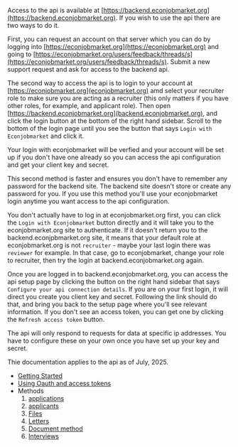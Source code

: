 Access to the api is available at [https://backend.econjobmarket.org](https://backend.econjobmarket.org).  If you wish to use the api there are two ways to do it.

First, you can request an account on that server which you can do by logging into [https://econjobmarket.org](https://econjobmarket.org) and going to [https://econjobmarket.org/users/feedback/threads/s](https://econjobmarket.org/users/feedback/threads/s).  Submit a new support request and ask for access to the backend api.

The second way to access the api is to login to your account at [https://econjobmarket.org](econjobmarket.org) amd select your recruiter role to make sure you are acting as a recruiter (this only matters if you have other roles, for example, and applicant role).  Then open [https://backend.econjobmarket.org](backend.econjobmarket.org), and click the login button at the bottom of the right hand sidebar.  Scroll to the bottom of the login page until you see the button that says `Login with Econjobmarket` and click it.  

Your login with econjobmarket will be verfied and your account will be set up if you don't have one already so you can access the api configuration and get your client key and secret.

This second method is faster and ensures you don't have to remember any password for the backend site.  The backend site doesn't store or create any password for you.  If you use this method you'll use your econjobmarket login anytime you want access to the api configuration.

You don't actually have to log in at econjobmarket.org first, you can click the `Login with Econjobmarket` button directly and it will take you to the econjobmarket.org site to authenticate.  If it doesn't return you to the backend.econjpbmarket.org site, it means that your default role at econjobmarket.org is not `recruiter` - maybe your last login there was `reviewer` for example.  In that case, go to econjobmarket, change your role to recruiter, then try the login at backend.econjobmarket.org again.

Once you are logged in to backend.econjobmarket.org, you can access the api setup page by clicking the button on the right hand sidebar that says `Configure your api connection details`.  If you are on your first login, it will direct you create you client key and secret.  Following the link should do that, and bring you back to the setup page where you'll see relevant information.  If you don't see an access token, you can get one by clicking the `Refresh access token` button.

The api will only respond to requests for data at specific ip addresses.  You have to configure these on your own once you have set up your key and secret.

Thie documentation applies to the api as of July, 2025.  

- [Getting Started](/docs/api/Getting-Started.1.md)
- [Using Oauth and access tokens](/docs/api/Authentication-and-Access-Tokens.2.md)
- Methods
  1. [applications](/docs/api/Application-Method.3.md)
  2. [applicants](/docs/api/Applicant-Method.4.md)
  3. [Files](/docs/api/Files-Method.5.md)
  4. [Letters](/docs/api/Recommendation-Letters.6.md)
  6. [Document method](/docs/api/Document-Method.7.md)
  5. [Interviews](/docs/api/Interviews.8.md)
